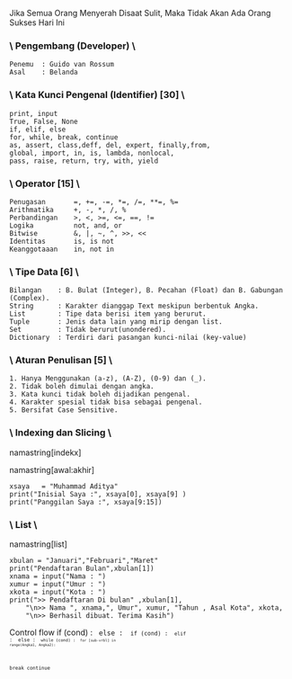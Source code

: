 Jika Semua Orang Menyerah Disaat Sulit, Maka Tidak Akan Ada Orang Sukses Hari Ini

### \ Pengembang (Developer) \
```
Penemu  : Guido van Rossum 
Asal    : Belanda
```
### \ Kata Kunci Pengenal (Identifier) [30] \
```
print, input
True, False, None
if, elif, else
for, while, break, continue 
as, assert, class,deff, del, expert, finally,from, 
global, import, in, is, lambda, nonlocal, 
pass, raise, return, try, with, yield
```
### \ Operator [15] \
```
Penugasan       =, +=, -=, *=, /=, **=, %=
Arithmatika     +, -, *, /, %
Perbandingan    >, <, >=, <=, ==, !=
Logika          not, and, or
Bitwise         &, |, ~, ^, >>, <<
Identitas       is, is not
Keanggotaaan    in, not in
```
### \ Tipe Data [6] \
```
Bilangan    : B. Bulat (Integer), B. Pecahan (Float) dan B. Gabungan (Complex).
String      : Karakter dianggap Text meskipun berbentuk Angka.
List        : Tipe data berisi item yang berurut.
Tuple       : Jenis data lain yang mirip dengan list.
Set         : Tidak berurut(unondered).
Dictionary  : Terdiri dari pasangan kunci-nilai (key-value)
```
### \ Aturan Penulisan [5] \
```
1. Hanya Menggunakan (a-z), (A-Z), (0-9) dan (_).
2. Tidak boleh dimulai dengan angka.
3. Kata kunci tidak boleh dijadikan pengenal.
4. Karakter spesial tidak bisa sebagai pengenal.
5. Bersifat Case Sensitive.
```
### \ Indexing dan Slicing \
namastring[indekx] 

namastring[awal:akhir]
```
xsaya   = "Muhammad Aditya"
print("Inisial Saya :", xsaya[0], xsaya[9] )
print("Panggilan Saya :", xsaya[9:15])
```
### \ List \
namastring[list]
```
xbulan = "Januari","Februari","Maret"
print("Pendaftaran Bulan",xbulan[1])
xnama = input("Nama : ")
xumur = input("Umur : ")
xkota = input("Kota : ")
print(">> Pendaftaran Di bulan" ,xbulan[1],
    "\n>> Nama ", xnama,", Umur", xumur, "Tahun , Asal Kota", xkota,
    "\n>> Berhasil dibuat. Terima Kasih")
```


Control flow
if (cond) : <code> else : <code>
if (cond) : <code> elif : <cond> else : <code>
while (cond) : <code>
for [sub-vrbl] in range(Angka1, Angka2):

break
continue
